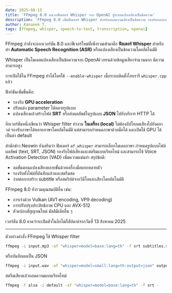 ```yaml
---
date: 2025-08-15
title: 'FFmpeg 8.0 ผนวกฟิลเตอร์ Whisper จาก OpenAI สู่ระบบแปลงเสียงเป็นข้อความ'
description: 'FFmpeg 8.0 เพิ่มฟิลเตอร์ Whisper สำหรับถอดความเสียงเป็นข้อความ รองรับหลายภาษา ใช้งานในเครื่อง พร้อมส่งออกเป็น SRT และ JSON'
author: Kananek T.
tags: [ffmpeg, whisper, speech-to-text, transcription, openai]
---
```


FFmpeg กำลังจะออกเวอร์ชัน 8.0 และฟีเจอร์ใหม่ที่เพิ่งรวมเข้ามาคือ **ฟิลเตอร์ Whisper** สำหรับทำ **Automatic Speech Recognition (ASR)** หรือแปลงเสียงเป็นข้อความโดยอัตโนมัติ

Whisper เป็นโมเดลแปลงเสียงเป็นข้อความจาก OpenAI เทรนด้วยข้อมูลเสียงจำนวนมาก มีความสามารถสูง

การเปิดใช้ใน FFmpeg ทำได้โดยใช้ `--enable-whisper` เมื่อระบบติดตั้งไลบรารี `whisper.cpp` แล้ว

ฟังก์ชันเพิ่มขึ้นคือ:

- รองรับ **GPU acceleration**
- ปรับแต่ง parameter ได้หลายรูปแบบ
- แปลงเสียงแล้วสร้างไฟล์ **SRT** หรือส่งผลลัพธ์ในรูปแบบ **JSON** ไปยังบริการ HTTP ได้

อีกเวอร์ชันหนึ่งเขียนว่า Whisper filter ทำงาน **ในเครื่อง (local)** ไม่ต้องอัปโหลดเสียงไปยังคลาวด์ รองรับภาษาได้หลายภาษาโดยอัตโนมัติ แต่สามารถกำหนดภาษาด้วยมือได้ และเปิดใช้ GPU ได้เป็นค่า default

สำนักข่าว Neowin ยังเสริมว่า ฟิลเตอร์ `af_whisper` สามารถเลือกโมเดลภาษา กำหนดรูปแบบไฟล์ผลลัพธ์ (text, SRT, JSON) รองรับไฟล์เสียงและสตรีมแบบเรียลไทม์ และสามารถใช้ Voice Activation Detection (VAD) เพิ่มความแม่นยำ
สรุปข้อดี:

- ลดขั้นตอนแปลงเสียงหลายขั้นด้วยเครื่องมือแยกหลายตัว
- รองรับทั้งไฟล์ที่บันทึกแล้วและสตรีมสด
- ง่ายต่อการสร้าง subtitle หรือสคริปต์จากวิดีโอและเสียงโดยอัตโนมัติ

FFmpeg 8.0 ยังรวมคุณสมบัติอื่น เช่น:

- การเร่งด้วย Vulkan (AV1 encoding, VP9 decoding)
- การปรับปรุงประสิทธิภาพ CPU และ AVX-512
- ตัวแปลงสัญญาณใหม่ มัลติมีเดียอื่น ๆ&#x20;

เวอร์ชัน 8.0 คาดว่าจะเปิดตัวในอีกไม่กี่สัปดาห์จากวันที่ 13 สิงหาคม 2025&#x20;

---

ตัวอย่างคำสั่ง FFmpeg ใช้ Whisper filter

```bash
ffmpeg -i input.mp3 -af "whisper=model=base:lang=th" -f srt subtitles.srt
```

หรือบันทึกผลเป็น JSON

```bash
ffmpeg -i input.wav -af "whisper=model=small:lang=th:output=json" output.json
```

สตรีมเสียงแล้วถอดความแบบเรียลไทม์

```bash
ffmpeg -f alsa -i default -af "whisper=model=base:lang=th" -f srt -
```
